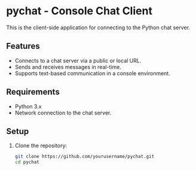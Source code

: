 # pychat - Console Chat Client

This is the client-side application for connecting to the Python chat server.

## Features
- Connects to a chat server via a public or local URL.
- Sends and receives messages in real-time.
- Supports text-based communication in a console environment.

## Requirements
- Python 3.x
- Network connection to the chat server.

## Setup

1. Clone the repository:
   ```bash
   git clone https://github.com/yourusername/pychat.git
   cd pychat

